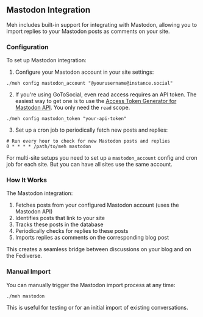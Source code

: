 ## Mastodon Integration

Meh includes built-in support for integrating with Mastodon, allowing you to import replies to your Mastodon posts as comments on your site.

### Configuration

To set up Mastodon integration:

1. Configure your Mastodon account in your site settings:

```
./meh config mastodon_account "@yourusername@instance.social"
```

2. If you're using GoToSocial, even read access requires an API token. The easiest way to get one is to use the [Access Token Generator for Mastodon API](https://takahashim.github.io/mastodon-access-token/). You only need the `read` scope.

```
./meh config mastodon_token "your-api-token"
```

3. Set up a cron job to periodically fetch new posts and replies:

```
# Run every hour to check for new Mastodon posts and replies
0 * * * * /path/to/meh mastodon
```

For multi-site setups you need to set up a `mastodon_account` config and cron job for each site. But you can have all sites use the same account.

### How It Works

The Mastodon integration:

1. Fetches posts from your configured Mastodon account (uses the Mastodon API)
2. Identifies posts that link to your site
3. Tracks these posts in the database
4. Periodically checks for replies to these posts
5. Imports replies as comments on the corresponding blog post

This creates a seamless bridge between discussions on your blog and on the Fediverse.

### Manual Import

You can manually trigger the Mastodon import process at any time:

```
./meh mastodon
```

This is useful for testing or for an initial import of existing conversations.
